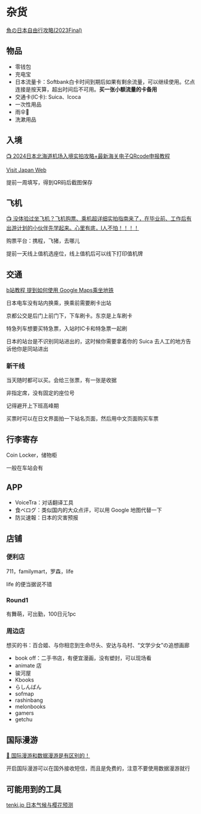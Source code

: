 # 杂货

[魚の日本自由行攻略(2023Final)](https://blog.sakanano.moe/posts/2024_japan_travel_with_myself)

## 物品

- 零钱包
- 充电宝
- 日本流量卡：Softbank白卡时间到期后如果有剩余流量，可以继续使用。亿点连接是按天算，超出时间后不可用。**买一张小额流量的卡备用**
- 交通卡(IC卡): Suica、Icoca
- 一次性用品
- 雨伞🌂
- 洗漱用品

## 入境

[📺 2024日本北海道机场入境实拍攻略+最新海关电子QRcode申报教程](https://www.bilibili.com/video/BV1Hx4y1Q7td)

[Visit Japan Web](https://www.vjw.digital.go.jp)

提前一周填写，得到QR码后截图保存

## 飞机

[📺 没体验过坐飞机？飞机购票、乘机超详细实拍指南来了，在毕业前、工作后有出游计划的小伙伴先学起来。心里有底，I人不怕！！！！](https://www.bilibili.com/video/BV1BfxCekEE2)

购票平台：携程，飞猪，去哪儿

提前一天线上值机选座位，线上值机后可以线下打印值机牌

## 交通

[b站教程 提到如何使用 Google Maps乘坐地铁](https://www.bilibili.com/video/BV1xT4y1N7vq)

日本电车没有站内换乘，换乘前需要刷卡出站

京都公交是后门上前门下，下车刷卡。东京是上车刷卡

特急列车想要买特急票，入站时IC卡和特急票一起刷

日本的站台是不识别同站进出的，这时候你需要拿着你的 Suica 去人工的地方告诉他你是同站进出

### 新干线

当天随时都可以买。会给三张票，有一张是收据

非指定席，没有固定的座位号

记得避开上下班高峰期

买票时可以在日文界面拍一下站名页面，然后用中文页面购买车票

## 行李寄存

Coin Locker，储物柜

一般在车站会有

## APP

- VoiceTra：对话翻译工具
- 食べログ：类似国内的大众点评，可以用 Google 地图代替一下
- 防災速報：日本的灾害预报

## 店铺

### 便利店

711，familymart，罗森，life

life 的便当据说不错

### Round1

有舞萌，可出勤，100日元1pc

### 周边店

想买的书：百合姬、与你相恋到生命尽头、安达与岛村、“文学少女”の追想画廊

- book off：二手书店，有便宜漫画，没有塑封，可以现场看
- animate 店
- 骏河屋
- Kbooks
- らしんばん
- sofmap
- rashinbang
- melonbooks
- gamers
- getchu

## 国际漫游

[📜 国际漫游和数据漫游是有区别的！](https://www.xiaohongshu.com/explore/67287a5e000000001b02f5dd?xsec_token=ABMP8UwkwuX6x0WIiCxDnjasVFfH657LRTSaJTvMcLxyo=&xsec_source=pc_collect)

开启国际漫游可以在国外接收短信，而且是免费的，注意不要使用数据漫游就行

## 可能用到的工具

[tenki.jp 日本气候与樱花预测](https://tenki.jp/)
